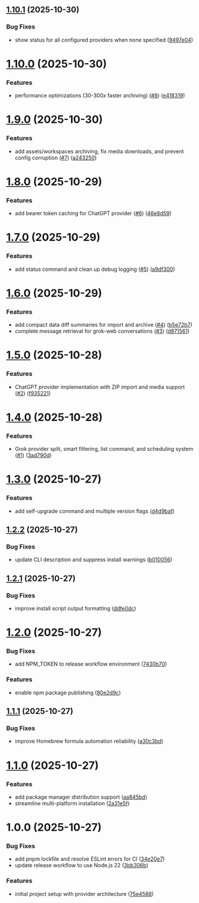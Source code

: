 ## [1.10.1](https://github.com/dotCipher/ai-vault/compare/v1.10.0...v1.10.1) (2025-10-30)

### Bug Fixes

- show status for all configured providers when none specified ([9497e04](https://github.com/dotCipher/ai-vault/commit/9497e0410180c4b0b26502e09b3785b4111f28a6))

# [1.10.0](https://github.com/dotCipher/ai-vault/compare/v1.9.0...v1.10.0) (2025-10-30)

### Features

- performance optimizations (30-300x faster archiving) ([#8](https://github.com/dotCipher/ai-vault/issues/8)) ([e418319](https://github.com/dotCipher/ai-vault/commit/e41831905178a98334bbde367249b5b79fb3afd0))

# [1.9.0](https://github.com/dotCipher/ai-vault/compare/v1.8.0...v1.9.0) (2025-10-30)

### Features

- add assets/workspaces archiving, fix media downloads, and prevent config corruption ([#7](https://github.com/dotCipher/ai-vault/issues/7)) ([a243250](https://github.com/dotCipher/ai-vault/commit/a2432505161ea9b6a0f21040be1fd669e0b5982c))

# [1.8.0](https://github.com/dotCipher/ai-vault/compare/v1.7.0...v1.8.0) (2025-10-29)

### Features

- add bearer token caching for ChatGPT provider ([#6](https://github.com/dotCipher/ai-vault/issues/6)) ([46e8d59](https://github.com/dotCipher/ai-vault/commit/46e8d59ae09a2cb17b1b5756b8aaca51d9299052))

# [1.7.0](https://github.com/dotCipher/ai-vault/compare/v1.6.0...v1.7.0) (2025-10-29)

### Features

- add status command and clean up debug logging ([#5](https://github.com/dotCipher/ai-vault/issues/5)) ([a9df300](https://github.com/dotCipher/ai-vault/commit/a9df30012468a4d8756c95909b2736f0ad597b18))

# [1.6.0](https://github.com/dotCipher/ai-vault/compare/v1.5.0...v1.6.0) (2025-10-29)

### Features

- add compact data diff summaries for import and archive ([#4](https://github.com/dotCipher/ai-vault/issues/4)) ([b5e72b7](https://github.com/dotCipher/ai-vault/commit/b5e72b7a5ebe3cb03231fdb632ba24caacd829d7))
- complete message retrieval for grok-web conversations ([#3](https://github.com/dotCipher/ai-vault/issues/3)) ([d871561](https://github.com/dotCipher/ai-vault/commit/d871561bcbe5509b2c86645afe7951d5ebeefe2f))

# [1.5.0](https://github.com/dotCipher/ai-vault/compare/v1.4.0...v1.5.0) (2025-10-28)

### Features

- ChatGPT provider implementation with ZIP import and media support ([#2](https://github.com/dotCipher/ai-vault/issues/2)) ([f935221](https://github.com/dotCipher/ai-vault/commit/f93522100fa2a50f1eff2844e676965b837b5b7a))

# [1.4.0](https://github.com/dotCipher/ai-vault/compare/v1.3.0...v1.4.0) (2025-10-28)

### Features

- Grok provider split, smart filtering, list command, and scheduling system ([#1](https://github.com/dotCipher/ai-vault/issues/1)) ([3ad790d](https://github.com/dotCipher/ai-vault/commit/3ad790d1995dc6e9c873fa06057517944708ac3f))

# [1.3.0](https://github.com/dotCipher/ai-vault/compare/v1.2.2...v1.3.0) (2025-10-27)

### Features

- add self-upgrade command and multiple version flags ([d4d9baf](https://github.com/dotCipher/ai-vault/commit/d4d9bafebce1d30ba75c1d4191f22513467eba47))

## [1.2.2](https://github.com/dotCipher/ai-vault/compare/v1.2.1...v1.2.2) (2025-10-27)

### Bug Fixes

- update CLI description and suppress install warnings ([b010056](https://github.com/dotCipher/ai-vault/commit/b010056061a4d35c7fbea9af65c2b53d0ee91df7))

## [1.2.1](https://github.com/dotCipher/ai-vault/compare/v1.2.0...v1.2.1) (2025-10-27)

### Bug Fixes

- improve install script output formatting ([ddfe0dc](https://github.com/dotCipher/ai-vault/commit/ddfe0dc34319d150ff8ba08eb7242ec5de55cfad))

# [1.2.0](https://github.com/dotCipher/ai-vault/compare/v1.1.1...v1.2.0) (2025-10-27)

### Bug Fixes

- add NPM_TOKEN to release workflow environment ([7430b70](https://github.com/dotCipher/ai-vault/commit/7430b70fe0da9e9024aa3a6cbf6d0c4a92dee6e3))

### Features

- enable npm package publishing ([80e2d9c](https://github.com/dotCipher/ai-vault/commit/80e2d9cf5616023bf2d3c81649b8ac410eea0da6))

## [1.1.1](https://github.com/dotCipher/ai-vault/compare/v1.1.0...v1.1.1) (2025-10-27)

### Bug Fixes

- improve Homebrew formula automation reliability ([a30c3bd](https://github.com/dotCipher/ai-vault/commit/a30c3bd78f26dcbc7e08c3ec8721603081c5a37e))

# [1.1.0](https://github.com/dotCipher/ai-vault/compare/v1.0.0...v1.1.0) (2025-10-27)

### Features

- add package manager distribution support ([aa845bd](https://github.com/dotCipher/ai-vault/commit/aa845bd693d4268805cc054bdfaed3b886bf54b8))
- streamline multi-platform installation ([2a31e5f](https://github.com/dotCipher/ai-vault/commit/2a31e5fc14a39d7b7d99db7a50ba347a5c152365))

# 1.0.0 (2025-10-27)

### Bug Fixes

- add pnpm lockfile and resolve ESLint errors for CI ([34e20e7](https://github.com/dotCipher/ai-vault/commit/34e20e7a5e8ebc34f16a432c48b56d04253411e3))
- update release workflow to use Node.js 22 ([3bb306b](https://github.com/dotCipher/ai-vault/commit/3bb306b04b54f3f27e12343f6faf30cea45ebc9a))

### Features

- initial project setup with provider architecture ([75e4588](https://github.com/dotCipher/ai-vault/commit/75e4588bc1a813946dbb78779b919905dc9d952f))
